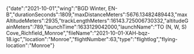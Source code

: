{"date":"2021-10-01","wing":"BGD Winter, EN-B","durationSeconds":1809,"maxDistanceMeters":5676.13482489443,"maxAltitudeMeters":2935,"trackLengthMeters":16143.725006730332,"altitudeGainMeters":789,"launchTime":1633129042000,"launchName":"TO (N, W, S) Cove_Richfield_Monroe","fileName":"2021-10-01-XAH-bqz-18.igc","location":"Monroe","flightNumber":63,"type":"flightlog","flying-location":"Monroe"}
